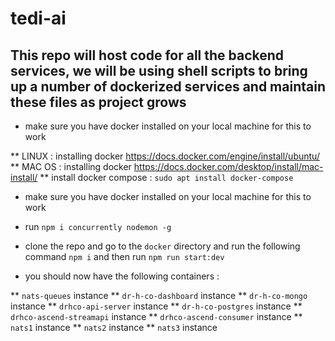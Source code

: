# tedi-ai

## This repo will host code for all the backend services, we will be using shell scripts to bring up a number of dockerized services and maintain these files as project grows

* make sure you have docker installed on your local machine for this to work

** LINUX : installing docker https://docs.docker.com/engine/install/ubuntu/
** MAC OS : installing docker https://docs.docker.com/desktop/install/mac-install/
** install docker compose : `sudo apt install docker-compose`

* make sure you have docker installed on your local machine for this to work
* run `npm i concurrently nodemon -g`
* clone the repo and go to the `docker` directory and run the following command `npm i` and then run `npm run start:dev`

* you should now have the following containers : 

** `nats-queues` instance
** `dr-h-co-dashboard` instance
** `dr-h-co-mongo` instance
** `drhco-api-server` instance
** `dr-h-co-postgres` instance
** `drhco-ascend-streamapi` instance
** `drhco-ascend-consumer` instance
** `nats1` instance
** `nats2` instance
** `nats3` instance



